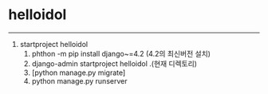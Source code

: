 # helloidol

 - - -

1. startproject helloidol
   1. phthon -m pip install django~=4.2 (4.2의 최신버전 설치)
   2. django-admin startproject helloidol .(현재 디렉토리)
   3. [python manage.py migrate]
   4. python manage.py runserver